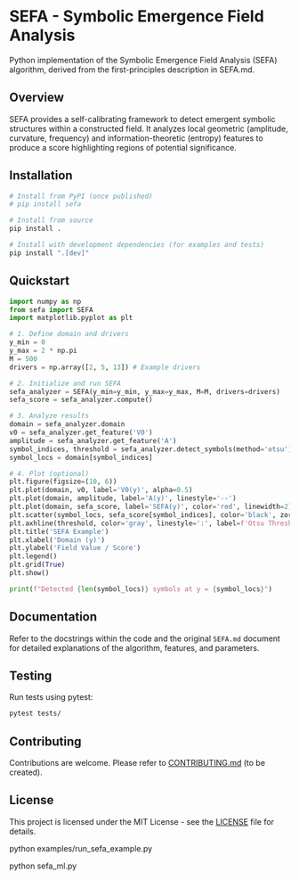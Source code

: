# SEFA - Symbolic Emergence Field Analysis

Python implementation of the Symbolic Emergence Field Analysis (SEFA) algorithm, derived from the first-principles description in SEFA.md.

## Overview

SEFA provides a self-calibrating framework to detect emergent symbolic structures within a constructed field. It analyzes local geometric (amplitude, curvature, frequency) and information-theoretic (entropy) features to produce a score highlighting regions of potential significance.

## Installation

```bash
# Install from PyPI (once published)
# pip install sefa

# Install from source
pip install .

# Install with development dependencies (for examples and tests)
pip install ".[dev]"
```

## Quickstart

```python
import numpy as np
from sefa import SEFA
import matplotlib.pyplot as plt

# 1. Define domain and drivers
y_min = 0
y_max = 2 * np.pi
M = 500
drivers = np.array([2, 5, 13]) # Example drivers

# 2. Initialize and run SEFA
sefa_analyzer = SEFA(y_min=y_min, y_max=y_max, M=M, drivers=drivers)
sefa_score = sefa_analyzer.compute()

# 3. Analyze results
domain = sefa_analyzer.domain
v0 = sefa_analyzer.get_feature('V0')
amplitude = sefa_analyzer.get_feature('A')
symbol_indices, threshold = sefa_analyzer.detect_symbols(method='otsu')
symbol_locs = domain[symbol_indices]

# 4. Plot (optional)
plt.figure(figsize=(10, 6))
plt.plot(domain, v0, label='V0(y)', alpha=0.5)
plt.plot(domain, amplitude, label='A(y)', linestyle='--')
plt.plot(domain, sefa_score, label='SEFA(y)', color='red', linewidth=2)
plt.scatter(symbol_locs, sefa_score[symbol_indices], color='black', zorder=5, label='Detected Symbols')
plt.axhline(threshold, color='gray', linestyle=':', label=f'Otsu Threshold ({threshold:.2f})')
plt.title('SEFA Example')
plt.xlabel('Domain (y)')
plt.ylabel('Field Value / Score')
plt.legend()
plt.grid(True)
plt.show()

print(f"Detected {len(symbol_locs)} symbols at y = {symbol_locs}")
```

## Documentation

Refer to the docstrings within the code and the original `SEFA.md` document for detailed explanations of the algorithm, features, and parameters.

## Testing

Run tests using pytest:

```bash
pytest tests/
```

## Contributing

Contributions are welcome. Please refer to [CONTRIBUTING.md](CONTRIBUTING.md) (to be created).

## License

This project is licensed under the MIT License - see the [LICENSE](LICENSE) file for details. 

python examples/run_sefa_example.py

python sefa_ml.py